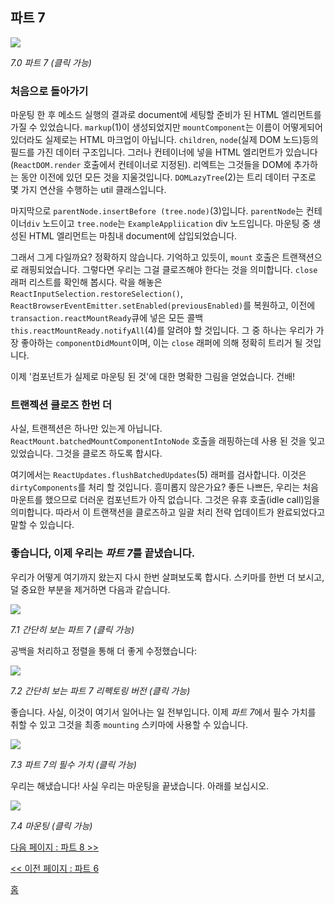 ## 파트 7

[![](https://rawgit.com/Bogdan-Lyashenko/Under-the-hood-ReactJS/master/stack/images/7/part-7.svg)](https://rawgit.com/Bogdan-Lyashenko/Under-the-hood-ReactJS/master/stack/images/7/part-7.svg)

<em>7.0 파트 7 (클릭 가능)</em>

### 처음으로 돌아가기

마운팅 한 후 메소드 실행의 결과로 document에 세팅할 준비가 된 HTML 엘리먼트를 가질 수 있었습니다. `markup`(1)이 생성되었지만 `mountComponent`는 이름이 어떻게되어 있더라도 실제로는 HTML 마크업이 아닙니다. `children`, `node`(실제 DOM 노드)등의 필드를 가진 데이터 구조입니다. 그러나 컨테이너에 넣을 HTML 엘리먼트가 있습니다 (`ReactDOM.render` 호출에서 컨테이너로 지정된). 리엑트는 그것들을 DOM에 추가하는 동안 이전에 있던 모든 것을 지울것입니다. `DOMLazyTree`(2)는 트리 데이터 구조로 몇 가지 연산을 수행하는 util 클래스입니다.

마지막으로 `parentNode.insertBefore (tree.node)`(3)입니다. `parentNode`는 컨테이너`div` 노드이고 `tree.node`는 `ExampleAppliication` div 노드입니다. 마운팅 중 생성된 HTML 엘리먼트는 마침내 document에 삽입되었습니다.

그래서 그게 다일까요? 정확하지 않습니다. 기억하고 있듯이, `mount` 호출은 트랜잭션으로 래핑되었습니다. 그렇다면 우리는 그걸 클로즈해야 한다는 것을 의미합니다. `close` 래퍼 리스트를 확인해 봅시다. 락을 해놓은 `ReactInputSelection.restoreSelection()`, `ReactBrowserEventEmitter.setEnabled(previousEnabled)`를 복원하고, 이전에 `transaction.reactMountReady`큐에 넣은 모든 콜백 `this.reactMountReady.notifyAll`(4)를 알려야 할 것입니다. 그 중 하나는 우리가 가장 좋아하는 `componentDidMount`이며, 이는 `close` 래퍼에 의해 정확히 트리거 될 것입니다.

이제 '컴포넌트가 실제로 마운팅 된 것'에 대한 명확한 그림을 얻었습니다. 건배!

### 트랜젝션 클로즈 한번 더

사실, 트랜젝션은 하나만 있는게 아닙니다. `ReactMount.batchedMountComponentIntoNode` 호출을 래핑하는데 사용 된 것을 잊고 있었습니다. 그것을 클로즈 하도록 합시다.

여기에서는 `ReactUpdates.flushBatchedUpdates`(5) 래퍼를 검사합니다. 이것은 `dirtyComponents`를 처리 할 것입니다. 흥미롭지 않은가요? 좋든 나쁘든, 우리는 처음 마운트를 했으므로 더러운 컴포넌트가 아직 없습니다. 그것은 유휴 호출(idle call)임을 의미합니다. 따라서 이 트랜잭션을 클로즈하고 일괄 처리 전략 업데이트가 완료되었다고 말할 수 있습니다.

### 좋습니다, 이제 우리는 *파트 7*를 끝냈습니다.

우리가 어떻게 여기까지 왔는지 다시 한번 살펴보도록 합시다. 스키마를 한번 더 보시고, 덜 중요한 부분을 제거하면 다음과 같습니다.

[![](https://rawgit.com/Bogdan-Lyashenko/Under-the-hood-ReactJS/master/stack/images/7/part-7-A.svg)](https://rawgit.com/Bogdan-Lyashenko/Under-the-hood-ReactJS/master/stack/images/7/part-7-A.svg)

<em>7.1 간단히 보는 파트 7 (클릭 가능)</em>

공백을 처리하고 정렬을 통해 더 좋게 수정했습니다:

[![](https://rawgit.com/Bogdan-Lyashenko/Under-the-hood-ReactJS/master/stack/images/7/part-7-B.svg)](https://rawgit.com/Bogdan-Lyashenko/Under-the-hood-ReactJS/master/stack/images/7/part-7-B.svg)

<em>7.2 간단히 보는 파트 7 리펙토링 버전 (클릭 가능)</em>

좋습니다. 사실, 이것이 여기서 일어나는 일 전부입니다. 이제 *파트 7*에서 필수 가치를 취할 수 있고 그것을 최종 `mounting` 스키마에 사용할 수 있습니다.

[![](https://rawgit.com/Bogdan-Lyashenko/Under-the-hood-ReactJS/master/stack/images/7/part-7-C.svg)](https://rawgit.com/Bogdan-Lyashenko/Under-the-hood-ReactJS/master/stack/images/7/part-7-C.svg)

<em>7.3 파트 7의 필수 가치 (클릭 가능)</em>

우리는 해냈습니다! 사실 우리는 마운팅을 끝냈습니다. 아래를 보십시오.


[![](https://rawgit.com/Bogdan-Lyashenko/Under-the-hood-ReactJS/master/stack/images/7/mounting-parts-C.svg)](https://rawgit.com/Bogdan-Lyashenko/Under-the-hood-ReactJS/master/stack/images/7/mounting-parts-C.svg)

<em>7.4 마운팅 (클릭 가능)</em>

[다음 페이지 : 파트 8 >>](./Part-8.md)

[<< 이전 페이지 : 파트 6](./Part-6.md)


[홈](../../README.md)
